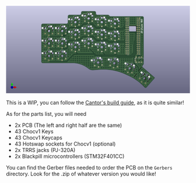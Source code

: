 ![El Cantor HS](/Pictures/20231122.AZHIZHINOV.ELCANTORHS.00.png)

This is a WIP, you can follow the [Cantor's build guide](https://github.com/diepala/cantor/blob/main/doc/build_guide.md), as it is quite similar!

As for the parts list, you will need

- 2x PCB (The left and right half are the same)
- 43 Chocv1 Keys
- 43 Chocv1 Keycaps
- 43 Hotswap sockets for Chocv1 (optional)
- 2x TRRS jacks (PJ-320A)
- 2x Blackpill microcontrollers (STM32F401CC)

You can find the Gerber files needed to order the PCB on the `Gerbers` directory. Look for the .zip of whatever version you would like!
